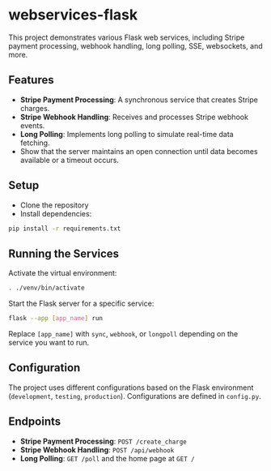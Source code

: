 # webservices-flask

This project demonstrates various Flask web services, including Stripe payment processing, webhook handling, long polling, SSE, websockets, and more.

## Features

- **Stripe Payment Processing**: A synchronous service that creates Stripe charges.
- **Stripe Webhook Handling**: Receives and processes Stripe webhook events.
- **Long Polling**: Implements long polling to simulate real-time data fetching.
- Show that the server maintains an open connection until data becomes available or a timeout occurs.

## Setup

- Clone the repository
- Install dependencies:
  
```bash
pip install -r requirements.txt
```

## Running the Services

Activate the virtual environment:

```bash
. ./venv/bin/activate
```

Start the Flask server for a specific service:

```bash
flask --app [app_name] run
```

Replace `[app_name]` with `sync`, `webhook`, or `longpoll` depending on the service you want to run.

## Configuration

The project uses different configurations based on the Flask environment (`development`, `testing`, `production`). Configurations are defined in `config.py`.

## Endpoints

- **Stripe Payment Processing**: `POST /create_charge`
- **Stripe Webhook Handling**: `POST /api/webhook`
- **Long Polling**: `GET /poll` and the home page at `GET /`
